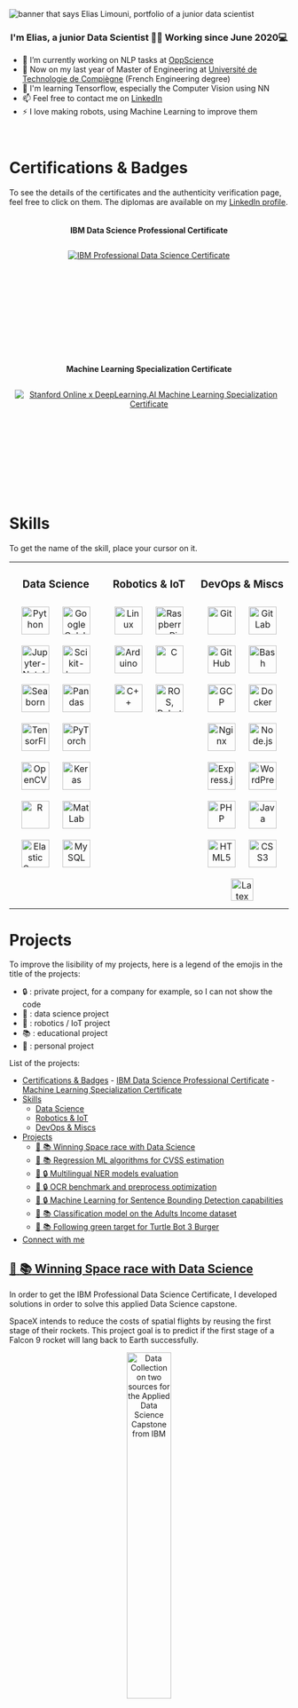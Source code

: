 <img src="https://github.com/eliaccess/eliaccess/blob/main/img/header.png" alt="banner that says Elias Limouni, portfolio of a junior data scientist">
  
### <div align="center">I'm Elias, a junior Data Scientist 👨‍💻 Working since June 2020💻</div>  

- 🔭 I’m currently working on NLP tasks at [OppScience](https://oppscience.com/)
- 📖 Now on my last year of Master of Engineering at [Université de Technologie de Compiègne](https://www.utc.fr/en/courses-and-training/the-utc-engineering-diploma/computer-sciences-and-engineering-gi/) (French Engineering degree) 
- 🌱 I'm learning Tensorflow, especially the Computer Vision using NN  
- 📫 Feel free to contact me on [LinkedIn](https://www.linkedin.com/in/elias-limouni/)  
- ⚡ I love making robots, using Machine Learning to improve them  

<br/>

# Certifications & Badges

To see the details of the certificates and the authenticity verification page, feel free to click on them. The diplomas are available on my [LinkedIn profile](https://linkedin.com/in/elias-limouni).

<div style="display: inline-block; vertical-align: top; width=100%; display: flex; flex-wrap: wrap; justify-content:center;align-items:center" >
<div align="center" justify-content="center" align-items="center">

#### IBM Data Science Professional Certificate
<a href="https://www.credly.com/badges/ec2f583a-b507-4ef5-9b7c-514303a7f89a">
<img style="margin: 10px; max-height:250px; min-height:175px;" src="https://github.com/eliaccess/eliaccess/blob/main/badges/ibm_data_science_certificate.png" alt="IBM Professional Data Science Certificate" title="IBM Professional Data Science Certificate" />
</a>
</div>
<div align="center" justify-content="center" align-items="center">

#### Machine Learning Specialization Certificate
<a href="https://www.coursera.org/account/accomplishments/specialization/PZN7YFJ5ECL8">
<img style="margin: 10px; max-height:250px; min-height:175px;" src="https://github.com/eliaccess/eliaccess/blob/main/badges/machine_learning_specialization.png" alt="Stanford Online x DeepLearning.AI Machine Learning Specialization Certificate" title="Stanford Online x DeepLearning.AI Machine Learning Specialization Certificate" />
</a>
</div>
</div>

# Skills
To get the name of the skill, place your cursor on it.
<table><tr align="center"><td valign="top" width="33%">

### Data Science  
<div align="center">  
<img style="margin: 10px" src="https://profilinator.rishav.dev/skills-assets/python-original.svg" alt="Python" title="Python" height="50" />
<img style="margin: 10px" src="https://upload.wikimedia.org/wikipedia/commons/d/d0/Google_Colaboratory_SVG_Logo.svg" alt="Google Colab" title="Google Colab" height="50" />
<img style="margin: 10px" src="https://upload.wikimedia.org/wikipedia/commons/thumb/3/38/Jupyter_logo.svg/langfr-800px-Jupyter_logo.svg.png" alt="Jupyter-Notebook" title="Jupyter-Notebook" height="50" />
<img style="margin: 10px" src="https://upload.wikimedia.org/wikipedia/commons/0/05/Scikit_learn_logo_small.svg" alt="Scikit-learn" title="Scikit-learn" height="50" />
<img style="margin: 10px" src="https://seaborn.pydata.org/_images/logo-mark-lightbg.svg" alt="Seaborn" title="Seaborn" height="50" />
<img style="margin: 10px" src="https://raw.githubusercontent.com/devicons/devicon/2ae2a900d2f041da66e950e4d48052658d850630/icons/pandas/pandas-original.svg" alt="Pandas" title="Pandas" height="50" />
<img style="margin: 10px" src="https://profilinator.rishav.dev/skills-assets/tensorflow-icon.svg" alt="TensorFlow" title="TensorFlow" height="50" />
<img style="margin: 10px" src="https://profilinator.rishav.dev/skills-assets/pytorch-icon.svg" alt="PyTorch" title="PyTorch" height="50" />
<img style="margin: 10px" src="https://profilinator.rishav.dev/skills-assets/opencv-icon.svg" alt="OpenCV" title="OpenCV" height="50" />  
<img style="margin: 10px" src="https://profilinator.rishav.dev/skills-assets/keras.png" alt="Keras" title="Keras" height="50" />
<img style="margin: 10px" src="https://profilinator.rishav.dev/skills-assets/r.svg" alt="R" title="R" height="50" />
<img style="margin: 10px" src="https://upload.wikimedia.org/wikipedia/commons/2/21/Matlab_Logo.png" alt="MatLab" title="MatLab" height="50" />
<img style="margin: 10px" src="https://profilinator.rishav.dev/skills-assets/elasticsearch.png" alt="Elastic Search" title="Elastic Search" height="50" />  
<img style="margin: 10px" src="https://profilinator.rishav.dev/skills-assets/mysql-original-wordmark.svg" alt="MySQL" title="MySQL" height="50" />  
</div>

</td><td valign="top" width="33%">

### Robotics & IoT  
<div align="center">  
<img style="margin: 10px" src="https://profilinator.rishav.dev/skills-assets/linux-original.svg" alt="Linux" title="Linux" height="50" />
<img style="margin: 10px" src="https://upload.wikimedia.org/wikipedia/fr/thumb/3/3b/Raspberry_Pi_logo.svg/langfr-800px-Raspberry_Pi_logo.svg.png" alt="Raspberry Pi" title="Raspberry Pi" height="50" />  
<img style="margin: 10px" src="https://profilinator.rishav.dev/skills-assets/arduino.png" alt="Arduino" title="Arduino" height="50" />  
<img style="margin: 10px" src="https://profilinator.rishav.dev/skills-assets/c-original.svg" alt="C" title="C" height="50" />  
<img style="margin: 10px" src="https://profilinator.rishav.dev/skills-assets/cplusplus-original.svg" alt="C++" title="C++" height="50" />  
<img style="margin: 10px" src="https://upload.wikimedia.org/wikipedia/commons/1/15/Robot_Operating_System_logo.svg" alt="ROS, Robot Operating System" title="ROS, Robot Operating System" height="50" />
</div>

</td><td valign="top" width="33%">

### DevOps & Miscs  
<div align="center">  
<img style="margin: 10px" src="https://profilinator.rishav.dev/skills-assets/git-scm-icon.svg" alt="Git" title="Git" height="50" />  
<img style="margin: 10px" src="https://profilinator.rishav.dev/skills-assets/gitlab.svg" alt="GitLab" title="GitLab" height="50" />  
<img style="margin: 10px" src="https://upload.wikimedia.org/wikipedia/commons/9/91/Octicons-mark-github.svg" alt="GitHub" title="GitHub" height="50" />
<img style="margin: 10px" src="https://www.vectorlogo.zone/logos/gnu_bash/gnu_bash-icon.svg" alt="Bash" title="Bash" height="50" />
<img style="margin: 10px" src="https://www.vectorlogo.zone/logos/google_cloud/google_cloud-icon.svg" alt="GCP" title="GCP" height="50" />
<img style="margin: 10px" src="https://profilinator.rishav.dev/skills-assets/docker-original-wordmark.svg" alt="Docker" title="Docker" height="50" />
<img style="margin: 10px" src="https://profilinator.rishav.dev/skills-assets/nginx-original.svg" alt="Nginx" title="Nginx" height="50" />  
<img style="margin: 10px" src="https://profilinator.rishav.dev/skills-assets/nodejs-original-wordmark.svg" alt="Node.js" title="Node.js" height="50" />
<img style="margin: 10px" src="https://profilinator.rishav.dev/skills-assets/express-original-wordmark.svg" alt="Express.js" title="Express.js" height="50" />  
<img style="margin: 10px" src="https://profilinator.rishav.dev/skills-assets/wordpress.png" alt="WordPress" title="WordPress" height="50" />  
<img style="margin: 10px" src="https://profilinator.rishav.dev/skills-assets/php-original.svg" alt="PHP" title="PHP" height="50" />  
<img style="margin: 10px" src="https://profilinator.rishav.dev/skills-assets/java-original-wordmark.svg" alt="Java" title="Java" height="50" />    
<img style="margin: 10px" src="https://profilinator.rishav.dev/skills-assets/html5-original-wordmark.svg" alt="HTML5" title="HTML5" height="50" />  
<img style="margin: 10px" src="https://profilinator.rishav.dev/skills-assets/css3-original-wordmark.svg" alt="CSS3" title="CSS3" height="50" /> 
<img style="margin: 10px" src="https://upload.wikimedia.org/wikipedia/commons/thumb/9/92/LaTeX_logo.svg/langfr-1920px-LaTeX_logo.svg.png" alt="Latex" title="Latex" height="40" />  
</div>
</td></tr></table>  

# Projects

To improve the lisibility of my projects, here is a legend of the emojis in the title of the projects:
- :lock: : private project, for a company for example, so I can not show the code
- :abacus: : data science project
- :robot: : robotics / IoT project
- :books: : educational project
- :man: : personal project

List of the projects:
- [Certifications & Badges](#certifications--badges)
      - [IBM Data Science Professional Certificate](#ibm-data-science-professional-certificate)
      - [Machine Learning Specialization Certificate](#machine-learning-specialization-certificate)
- [Skills](#skills)
    - [Data Science](#data-science)
    - [Robotics & IoT](#robotics--iot)
    - [DevOps & Miscs](#devops--miscs)
- [Projects](#projects)
  - [:abacus: :books: Winning Space race with Data Science](#abacus-books-winning-space-race-with-data-science)
  - [:abacus: :books: Regression ML algorithms for CVSS estimation](#abacus-books-regression-ml-algorithms-for-cvss-estimation)
  - [:abacus: :lock: Multilingual NER models evaluation](#abacus-lock-multilingual-ner-models-evaluation)
  - [:abacus: :lock: OCR benchmark and preprocess optimization](#abacus-lock-ocr-benchmark-and-preprocess-optimization)
  - [:abacus: :lock: Machine Learning for Sentence Bounding Detection capabilities](#abacus-lock-machine-learning-for-sentence-bounding-detection-capabilities)
  - [:abacus: :books: Classification model on the Adults Income dataset](#abacus-books-classification-model-on-the-adults-income-dataset)
  - [:robot: :books: Following green target for Turtle Bot 3 Burger](#robot-books-following-green-target-for-turtle-bot-3-burger)
- [Connect with me](#connect-with-me)

## [:abacus: :books: Winning Space race with Data Science](https://github.com/eliaccess/Applied-Data-Science-Capstone/blob/master/report-spacex.pdf)

In order to get the IBM Professional Data Science Certificate, I developed solutions in order to solve this applied Data Science capstone.

SpaceX intends to reduce the costs of spatial flights by reusing the first stage of their rockets. This project goal is to predict if the first stage of a Falcon 9 rocket will lang back to Earth successfully.

<p align="center">
  <img src="https://github.com/eliaccess/eliaccess/blob/main/img/data_collection_spacex.png" target="_blank" alt="Data Collection on two sources for the Applied Data Science Capstone from IBM" width="40%">
</p>

The data used was collected using the SpaceX REST API, and a Wikipedia article about the Falcon 9 rockets. I performed Web Scraping in order to extract useful data from the second data source.

I performed an Exploratory Data Analysis using Folium to make a map to study distances, Dash to create an interactive dashboard, and of course other Python libraries to create scatterplots, bar charts and lots of other visualizations.

<p align="center">
  <img src="https://github.com/eliaccess/eliaccess/blob/main/img/dashboard_spacex.png" target="_blank" alt="Dashboard created with Dash from Plotly for the Applied Data Science Capstone from IBM" width="70%">
</p>

I used 4 classification models and optimized their parameters to find the best solution to solve the problem.

At the end of the project, I created a synthetic but complete 45 pages report to explain the work using a storytelling method.


## [:abacus: :books: Regression ML algorithms for CVSS estimation](https://github.com/eliaccess/cvss-regression-machine-learning/blob/main/cvss_regression.ipynb)

This project comes from an issue : it is important in some fields to evaluate the danger of a cyber attack, to sort their correction priority. Therefore, the CVSS, which goes from 0 to 10, evaluates this criticity. Using Machine Learning to evaluate this risk might be a good solution to make it quicker based on the stack and other information. In this Notebook, we will try this solution, using the regressive approach.

<p align="center">
  <img src="https://github.com/eliaccess/eliaccess/blob/main/img/learning_curve.png" target="_blank" alt="Learning curve of the Random Forest model" width="50%">
</p>

Most of the work done is a data exploration, using matplotlib and seaborn most of the time to draw correlations and highlight useful information for future use. I have used scikit learn and pandas to manipulate the data and to create preprocessing and modeling functions, to get the best combination of preprocess+models, using the mean median error as the most representative metric for performance.

This project is a project done for researchers, at university, to detect cyber attacks on autonomous trains.

## :abacus: :lock: Multilingual NER models evaluation

The Named Entity Recognition is a Natural Language Processing domain. It is a problem of automatic data analysis, consisting in extracting a type of entity from a text. A NER model can for example extract all the people, dates, locations etc. from a document:

<p align="center">
  <img src="https://github.com/eliaccess/eliaccess/blob/main/img/ner_example.png" target="_blank" alt="Schema of entities extracted, NER" width="50%">
</p>

These models are usually monolingual. However the company needed to explore the possibility of using one model to extract entities from lots of documents, in 5 languages. This would allow the company to avoid its customers from deploying 5 different models, and from detecting the language of each document analyzed.

To do so, I found lots of annotated datasets (from Kaggle and other sources), several pre-trained models, and designed a benchmark to calculate the metrics of the models. To understand why some results were low, I analyzed the results by tag, like this:

<p align="center">
  <img src="https://github.com/eliaccess/eliaccess/blob/main/img/scores_ner_tags.png" target="_blank" alt="Example of the scores of tags in a NER task" width="50%">
</p>

This further study allowed me to understand the semantic reasons for these disparities in results. It allowed the team to correct this issue by using transfer learning, such as fine tuning for example.

## :abacus: :lock: OCR benchmark and preprocess optimization

The company needed to quantify its OCR tool performances. An Optical Character Recognition is a Computer Vision technology that extracts the text from an image.

<p align="center">
  <img src="https://github.com/eliaccess/eliaccess/blob/main/img/ocr_explained.png" target="_blank" alt="OCR picture working" width="50%">
</p>

Therefore, I designed a benchmark to do so. First, I had to think about how to evaluate an OCR:
- which preprocessing functions ?
- what kind of data ?
- how to quantify the quality that results from an OCR ?

I chose three criterias to find their impact on the metrics: the font, the font size, and the quality (dimensions) of the document. I studied the impact of the gray scale and the rotation preprocessing functions. Based on these choices, I searched on the internet several datasets to have a representative rate of documents. I then standardized them to respect the HOCR format, cutting the picture in boxes, to locate the text. This allowed me to match the extracted text to its true value.

To quantify the capacities of the OCR, I used a Levenshtein distance calculator function I optimized to calculate the precision, recall and f1 score.

After that, I improved the rotation preprocessing function to reduce the processing time, based on the determined angle.

At the end of the project, I made a presentation to explain all the propositions to the other members of the team to decide what changes we must integrate into the program.

## :abacus: :lock: Machine Learning for Sentence Bounding Detection capabilities

To improve an NLP processing, the company needed to ameliorate the preprocessing of the data. Tokenization is one of them, and is essential. There are several ways to tokenize a text, but one of them is to cut it in paragraphs, to extract the sentences from each paragraph, and to get each word and punctuation of these sentences. The interesting fact in this analyze is that it keeps the fact that two words in the same sentence are more linked than if they are in separate ones. The issue is that sentences can end differently than a dot, an exclamation point or any other punctuation. Sentence Boundary Detection is an actual NLP problematic, and models exist to do this task. Therefore, I had to evaluate the actual models of the company's solution, and then to try to find SBD models that do better.

<p align="center">
  <img src="https://s3.amazonaws.com/work-sample-images/blog_segmentation.jpg" target="_blank" alt="What is SBD" width="50%">
</p>

To do so, I had to find SBD datasets, that contained various data forms such as tables, headers, lists etc., and standardize their format to be able to evaluate models in the most complete way possible. Then, I made a state of the art to list the available models. Then I created a benchmark to test these models, using Python, and approaching the problem by a binary classification (0 if the index is a bound, else 1). Then, I was able to evaluate the precision, recall, and f1 score of the 'is a bound' class (1).

The main issue I faced in the SBD problem is that there are many ways to consider that a substring of a text is a sentence or not. It really depends on the annotated dataset used to train the model, as shown on the next picture. That is why I had to add some tolerance to be objective.

<p align="center">
  <img src="https://github.com/eliaccess/eliaccess/blob/main/img/sbd_difference.png" target="_blank" alt="Different kind of bounds" width="50%">
</p>

I tried lots of models, some that are syntaxic only (such as [PySBD](https://github.com/nipunsadvilkar/pySBD)), or complax models using Neural Networks (for example [Stanza](https://stanfordnlp.github.io/stanza/tokenize.html)). At the end of the study, I made a presentation with my analyzis of the limits of each models (punctuation impact mostly), to make one better model.

On the best model, I obtained very good results that hugely improved the solution:

<p align="center">
  <img src="https://github.com/eliaccess/eliaccess/blob/main/img/sbd_best_result.png" target="_blank" alt="Different kind of bounds" width="50%">
</p>

## [:abacus: :books: Classification model on the Adults Income dataset](https://gitlab.com/elimouni/ai28-projet-machine-learning/-/blob/main/code/project_notebook.ipynb)

As a project for a Machine Learning course, I had to explore with a teamate solutions to predict if the income of people were less or more than 50K dollars a year (binary classification). The only two rules to respect were:
- to find quickly a solution (we had maximum 10 hours per person on this project)
- to use the famous [Adults Income dataset](https://www.kaggle.com/datasets/wenruliu/adult-income-dataset)

<p align="center">
  <img src="https://github.com/eliaccess/eliaccess/blob/main/img/model_results.png" target="_blank" alt="Metrics obtained with a model" width="50%">
</p>

We used a Jupyter Notebook to capitalize all the work done on the study. To process algorithms on the dataset, we used libraries such as Pandas, Seaborn (for the data exploration), and Scikit-learn to test several models. We optimized the preprocessing to get the best processing chain.

As I usually do, I have done the study in 4 parts:
- exploratory data analysis, using graphs, statistics, plots etc.
- data preparation, by creating several preprocessing chains
- modelisation, by creating several models, each one using every preprocessing-model combination
- evaluation, to know the performances of our models, and making sure we had no under/over fitting

<p align="center">
  <img src="https://github.com/eliaccess/eliaccess/blob/main/img/train_test_score.png" target="_blank" alt="Training and validation scores depending on the data learned on" width="50%">
</p>

We did no optimization on this model, because of the time we had, but we could have optimized some parameters of the best model we got, using GridSearchCV for example.

After doing the study, we have presented it orally using a Power Point presentation to explain our choices and the results we obtained.

## [:robot: :books: Following green target for Turtle Bot 3 Burger](https://gitlab.com/elimouni/turtle-bot-ai06)

The goal of this project was to develop a multithreaded program to make a [robot]( https://www.turtlebot.com/turtlebot3/) follow a green target, using only:
-	A camera
-	A LiDAR

The project had requirements to respect:
-	Stop the robot if any obstacle is closer than 15 centimeters from the robot, all around it
-	Make it follow a colored target that would move in front of the target

To respect these needs, I have implemented several features, using Python and the ROS library to parallelize the data processing in 7 nodes, as explained on the following picture.

<p align="center">
  <img src="https://github.com/eliaccess/eliaccess/blob/main/img/turtlebot_schema.png" target="_blank" alt="ROS nodes and topics" height="500">
</p>

To optimize the robot’s motion, I have implemented a distance estimator that uses the image of the target, knowing its real size. Therefore, I have added a function to make the robot go backward if the target was too close.
<p align="center">
  <img src="https://github.com/eliaccess/eliaccess/blob/main/img/optical_relation_distance_object.png" target="_blank" alt="Relation between the size of an object and its size seen by the camera" height="200">
</p>

# Connect with me
<div align="center">
<a href="https://github.com/eliaccess" target="_blank">
<img src=https://img.shields.io/badge/github-%2324292e.svg?&style=for-the-badge&logo=github&logoColor=white alt=github style="margin-bottom: 5px;" />
</a>
<a href="https://linkedin.com/in/elias-limouni" target="_blank">
<img src=https://img.shields.io/badge/linkedin-%231E77B5.svg?&style=for-the-badge&logo=linkedin&logoColor=white alt=linkedin style="margin-bottom: 5px;" />
</a>
<a href="https://instagram.com/eliaccess" target="_blank">
<img src=https://img.shields.io/badge/instagram-%23000000.svg?&style=for-the-badge&logo=instagram&logoColor=white alt=instagram style="margin-bottom: 5px;" />
</a>
<a href="https://www.youtube.com/c/Eliaccess" target="_blank">
<img src=https://img.shields.io/badge/youtube-%23EE4831.svg?&style=for-the-badge&logo=youtube&logoColor=white alt=youtube style="margin-bottom: 5px;" />
</a>  
</div>  
<br/>


<!--
**eliaccess/eliaccess** is a ✨ _special_ ✨ repository because its `README.md` (this file) appears on your GitHub profile.
-->
